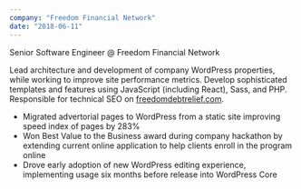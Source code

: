 ```yaml
---
company: "Freedom Financial Network"
date: "2018-06-11"
---
```


<Heading level="h3" weight={300}>Senior Software Engineer @ Freedom Financial Network</Heading>
<TextWithSeparator text1="San Mateo, CA" text2="June 2018 - Present" />

Lead architecture and development of company WordPress properties, while working to improve site performance metrics. Develop sophisticated templates and features using JavaScript (including React), Sass, and PHP. Responsible for technical SEO on [freedomdebtrelief.com](https://www.freedomdebtrelief.com).

- Migrated advertorial pages to WordPress from a static site improving speed index of pages by 283%
- Won Best Value to the Business award during company hackathon by extending current online application to help clients enroll in the program online
- Drove early adoption of new WordPress editing experience, implementing usage six months before release into WordPress Core
